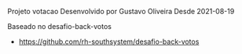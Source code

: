 Projeto votacao
Desenvolvido por Gustavo Oliveira
Desde 2021-08-19

Baseado no desafio-back-votos

* https://github.com/rh-southsystem/desafio-back-votos


